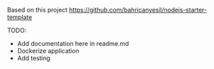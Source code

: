 Based on this project https://github.com/bahricanyesil/nodejs-starter-template

TODO:
- Add documentation here in readme.md
- Dockerize application
- Add testing